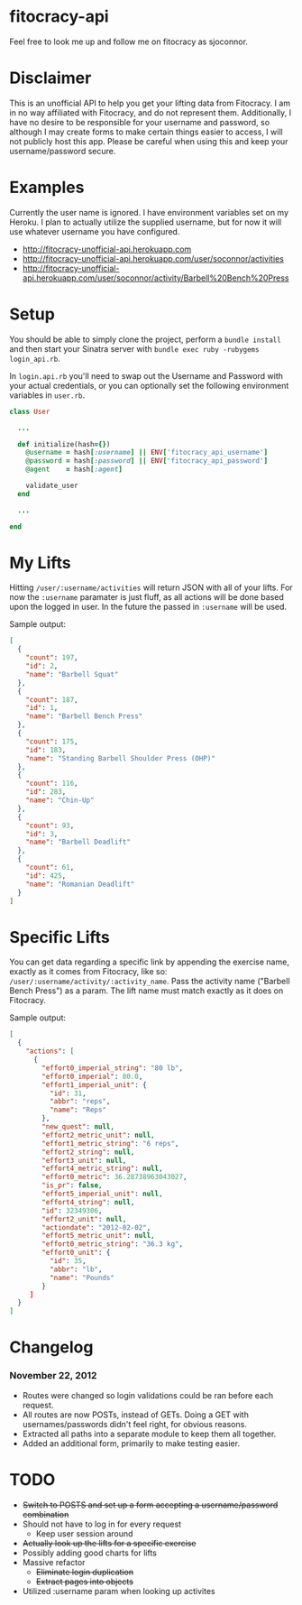 fitocracy-api
=============

Feel free to look me up and follow me on fitocracy as sjoconnor.

# Disclaimer

This is an unofficial API to help you get your lifting data from Fitocracy. I am in no way affiliated with Fitocracy, and do not represent them. Additionally, I have no desire to be responsible for your username and password, so although I may create forms to make certain things easier to access, I will not publicly host this app. Please be careful when using this and keep your username/password secure.

# Examples

Currently the user name is ignored. I have environment variables set on my Heroku. I plan to actually utilize the supplied username, but for now it will use whatever username you have configured.

* http://fitocracy-unofficial-api.herokuapp.com
* http://fitocracy-unofficial-api.herokuapp.com/user/soconnor/activities
* http://fitocracy-unofficial-api.herokuapp.com/user/soconnor/activity/Barbell%20Bench%20Press

# Setup

You should be able to simply clone the project, perform a `bundle install` and then start your Sinatra server with `bundle exec ruby -rubygems login_api.rb`.

In `login.api.rb` you'll need to swap out the Username and Password with your actual credentials, or you can optionally set the following environment variables in `user.rb`.

````ruby
class User

  ...

  def initialize(hash={})
    @username = hash[:username] || ENV['fitocracy_api_username']
    @password = hash[:password] || ENV['fitocracy_api_password']
    @agent    = hash[:agent]

    validate_user
  end

  ...

end
````

# My Lifts

Hitting `/user/:username/activities` will return JSON with all of your lifts. For now the `:username` paramater is just fluff, as all actions will be done based upon the logged in user. In the future the passed in `:username` will be used.

Sample output:

````JSON
[
  {
    "count": 197,
    "id": 2,
    "name": "Barbell Squat"
  },
  {
    "count": 187,
    "id": 1,
    "name": "Barbell Bench Press"
  },
  {
    "count": 175,
    "id": 183,
    "name": "Standing Barbell Shoulder Press (OHP)"
  },
  {
    "count": 116,
    "id": 283,
    "name": "Chin-Up"
  },
  {
    "count": 93,
    "id": 3,
    "name": "Barbell Deadlift"
  },
  {
    "count": 61,
    "id": 425,
    "name": "Romanian Deadlift"
  }
]
````

# Specific Lifts

You can get data regarding a specific link by appending the exercise name, exactly as it comes from Fitocracy, like so: `/user/:username/activity/:activity_name`. Pass the activity name ("Barbell Bench Press") as a param. The lift name must match exactly as it does on Fitocracy.

Sample output:

````JSON
[
  {
    "actions": [
      {
        "effort0_imperial_string": "80 lb",
        "effort0_imperial": 80.0,
        "effort1_imperial_unit": {
          "id": 31,
          "abbr": "reps",
          "name": "Reps"
        },
        "new_quest": null,
        "effort2_metric_unit": null,
        "effort1_metric_string": "6 reps",
        "effort2_string": null,
        "effort3_unit": null,
        "effort4_metric_string": null,
        "effort0_metric": 36.28738963043027,
        "is_pr": false,
        "effort5_imperial_unit": null,
        "effort4_string": null,
        "id": 32349306,
        "effort2_unit": null,
        "actiondate": "2012-02-02",
        "effort5_metric_unit": null,
        "effort0_metric_string": "36.3 kg",
        "effort0_unit": {
          "id": 35,
          "abbr": "lb",
          "name": "Pounds"
        }
     ]
  }
]
````

# Changelog

### November 22, 2012
* Routes were changed so login validations could be ran before each request.
* All routes are now POSTs, instead of GETs. Doing a GET with usernames/passwords didn't feel right, for obvious reasons.
* Extracted all paths into a separate module to keep them all together.
* Added an additional form, primarily to make testing easier.

# TODO

* ~~Switch to POSTS and set up a form accepting a username/password combination~~
* Should not have to log in for every request
	* Keep user session around
* ~~Actually look up the lifts for a specific exercise~~
* Possibly adding good charts for lifts
* Massive refactor
	* ~~Eliminate login duplication~~
	* ~~Extract pages into objects~~
* Utilized :username param when looking up activites